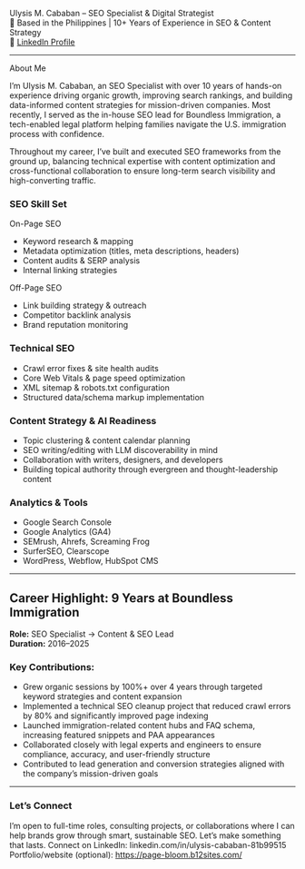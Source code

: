 Ulysis M. Cababan – SEO Specialist & Digital Strategist  
📍 Based in the Philippines | 10+ Years of Experience in SEO & Content Strategy  
📎 [LinkedIn Profile](#) <!-- Replace # with actual LinkedIn URL -->

---
About Me

I’m Ulysis M. Cababan, an SEO Specialist with over 10 years of hands-on experience driving organic growth, improving search rankings, and building data-informed content strategies for mission-driven companies. Most recently, I served as the in-house SEO lead for Boundless Immigration, a tech-enabled legal platform helping families navigate the U.S. immigration process with confidence.

Throughout my career, I’ve built and executed SEO frameworks from the ground up, balancing technical expertise with content optimization and cross-functional collaboration to ensure long-term search visibility and high-converting traffic.

### SEO Skill Set

On-Page SEO
- Keyword research & mapping  
- Metadata optimization (titles, meta descriptions, headers)  
- Content audits & SERP analysis  
- Internal linking strategies  

Off-Page SEO
- Link building strategy & outreach  
- Competitor backlink analysis  
- Brand reputation monitoring  

### Technical SEO
- Crawl error fixes & site health audits  
- Core Web Vitals & page speed optimization  
- XML sitemap & robots.txt configuration  
- Structured data/schema markup implementation  

### Content Strategy & AI Readiness
- Topic clustering & content calendar planning  
- SEO writing/editing with LLM discoverability in mind  
- Collaboration with writers, designers, and developers  
- Building topical authority through evergreen and thought-leadership content  

### Analytics & Tools
- Google Search Console  
- Google Analytics (GA4)  
- SEMrush, Ahrefs, Screaming Frog  
- SurferSEO, Clearscope  
- WordPress, Webflow, HubSpot CMS  

---

## Career Highlight: 9 Years at Boundless Immigration  
**Role:** SEO Specialist → Content & SEO Lead  
**Duration:** 2016–2025  

### Key Contributions:
- Grew organic sessions by 100%+ over 4 years through targeted keyword strategies and content expansion  
- Implemented a technical SEO cleanup project that reduced crawl errors by 80% and significantly improved page indexing  
- Launched immigration-related content hubs and FAQ schema, increasing featured snippets and PAA appearances  
- Collaborated closely with legal experts and engineers to ensure compliance, accuracy, and user-friendly structure  
- Contributed to lead generation and conversion strategies aligned with the company’s mission-driven goals

---

### Let’s Connect
I’m open to full-time roles, consulting projects, or collaborations where I can help brands grow
through smart, sustainable SEO. Let’s make something that lasts.
Connect on LinkedIn: linkedin.com/in/ulysis-cababan-81b99515
Portfolio/website (optional): https://page-bloom.b12sites.com/
